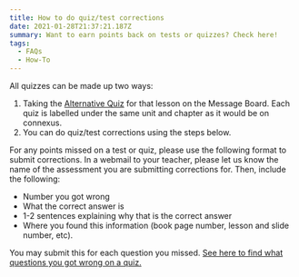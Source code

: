 ```yaml
---
title: How to do quiz/test corrections
date: 2021-01-28T21:37:21.187Z
summary: Want to earn points back on tests or quizzes? Check here!
tags:
  - FAQs
  - How-To
---
```

All quizzes can be made up two ways:

1. Taking the [Alternative Quiz](/tags/alternative%20quizzes/) for that lesson on the Message Board. Each quiz is labelled under the same unit and chapter as it would be on connexus.
2. You can do quiz/test corrections using the steps below.

For any points missed on a test or quiz, please use the following format to submit corrections. In a webmail to your teacher, please let us know the name of the assessment you are submitting corrections for. Then, include the following:

* Number you got wrong
* What the correct answer is
* 1-2 sentences explaining why that is the correct answer
* Where you found this information (book page number, lesson and slide number, etc). 

You may submit this for each question you missed. 
[See here to find what questions you got wrong on a quiz.](/posts/how-to-see-feedback/)
